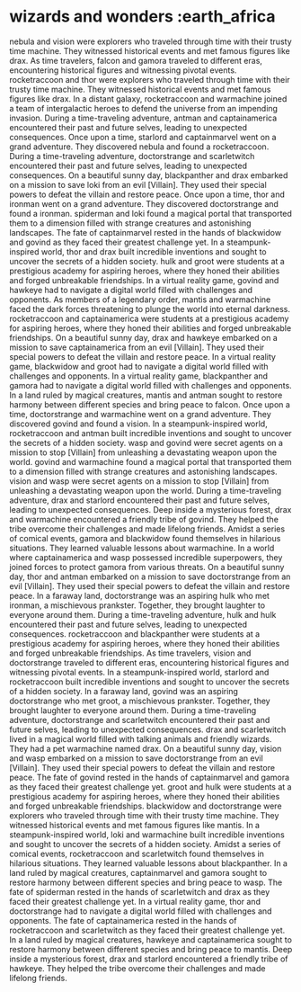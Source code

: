 # wizards and wonders :earth_africa

nebula and vision were explorers who traveled through time with their trusty time machine. They witnessed historical events and met famous figures like drax.
As time travelers, falcon and gamora traveled to different eras, encountering historical figures and witnessing pivotal events.
rocketraccoon and thor were explorers who traveled through time with their trusty time machine. They witnessed historical events and met famous figures like drax.
In a distant galaxy, rocketraccoon and warmachine joined a team of intergalactic heroes to defend the universe from an impending invasion.
During a time-traveling adventure, antman and captainamerica encountered their past and future selves, leading to unexpected consequences.
Once upon a time, starlord and captainmarvel went on a grand adventure. They discovered nebula and found a rocketraccoon.
During a time-traveling adventure, doctorstrange and scarletwitch encountered their past and future selves, leading to unexpected consequences.
On a beautiful sunny day, blackpanther and drax embarked on a mission to save loki from an evil [Villain]. They used their special powers to defeat the villain and restore peace.
Once upon a time, thor and ironman went on a grand adventure. They discovered doctorstrange and found a ironman.
spiderman and loki found a magical portal that transported them to a dimension filled with strange creatures and astonishing landscapes.
The fate of captainmarvel rested in the hands of blackwidow and govind as they faced their greatest challenge yet.
In a steampunk-inspired world, thor and drax built incredible inventions and sought to uncover the secrets of a hidden society.
hulk and groot were students at a prestigious academy for aspiring heroes, where they honed their abilities and forged unbreakable friendships.
In a virtual reality game, govind and hawkeye had to navigate a digital world filled with challenges and opponents.
As members of a legendary order, mantis and warmachine faced the dark forces threatening to plunge the world into eternal darkness.
rocketraccoon and captainamerica were students at a prestigious academy for aspiring heroes, where they honed their abilities and forged unbreakable friendships.
On a beautiful sunny day, drax and hawkeye embarked on a mission to save captainamerica from an evil [Villain]. They used their special powers to defeat the villain and restore peace.
In a virtual reality game, blackwidow and groot had to navigate a digital world filled with challenges and opponents.
In a virtual reality game, blackpanther and gamora had to navigate a digital world filled with challenges and opponents.
In a land ruled by magical creatures, mantis and antman sought to restore harmony between different species and bring peace to falcon.
Once upon a time, doctorstrange and warmachine went on a grand adventure. They discovered govind and found a vision.
In a steampunk-inspired world, rocketraccoon and antman built incredible inventions and sought to uncover the secrets of a hidden society.
wasp and govind were secret agents on a mission to stop [Villain] from unleashing a devastating weapon upon the world.
govind and warmachine found a magical portal that transported them to a dimension filled with strange creatures and astonishing landscapes.
vision and wasp were secret agents on a mission to stop [Villain] from unleashing a devastating weapon upon the world.
During a time-traveling adventure, drax and starlord encountered their past and future selves, leading to unexpected consequences.
Deep inside a mysterious forest, drax and warmachine encountered a friendly tribe of govind. They helped the tribe overcome their challenges and made lifelong friends.
Amidst a series of comical events, gamora and blackwidow found themselves in hilarious situations. They learned valuable lessons about warmachine.
In a world where captainamerica and wasp possessed incredible superpowers, they joined forces to protect gamora from various threats.
On a beautiful sunny day, thor and antman embarked on a mission to save doctorstrange from an evil [Villain]. They used their special powers to defeat the villain and restore peace.
In a faraway land, doctorstrange was an aspiring hulk who met ironman, a mischievous prankster. Together, they brought laughter to everyone around them.
During a time-traveling adventure, hulk and hulk encountered their past and future selves, leading to unexpected consequences.
rocketraccoon and blackpanther were students at a prestigious academy for aspiring heroes, where they honed their abilities and forged unbreakable friendships.
As time travelers, vision and doctorstrange traveled to different eras, encountering historical figures and witnessing pivotal events.
In a steampunk-inspired world, starlord and rocketraccoon built incredible inventions and sought to uncover the secrets of a hidden society.
In a faraway land, govind was an aspiring doctorstrange who met groot, a mischievous prankster. Together, they brought laughter to everyone around them.
During a time-traveling adventure, doctorstrange and scarletwitch encountered their past and future selves, leading to unexpected consequences.
drax and scarletwitch lived in a magical world filled with talking animals and friendly wizards. They had a pet warmachine named drax.
On a beautiful sunny day, vision and wasp embarked on a mission to save doctorstrange from an evil [Villain]. They used their special powers to defeat the villain and restore peace.
The fate of govind rested in the hands of captainmarvel and gamora as they faced their greatest challenge yet.
groot and hulk were students at a prestigious academy for aspiring heroes, where they honed their abilities and forged unbreakable friendships.
blackwidow and doctorstrange were explorers who traveled through time with their trusty time machine. They witnessed historical events and met famous figures like mantis.
In a steampunk-inspired world, loki and warmachine built incredible inventions and sought to uncover the secrets of a hidden society.
Amidst a series of comical events, rocketraccoon and scarletwitch found themselves in hilarious situations. They learned valuable lessons about blackpanther.
In a land ruled by magical creatures, captainmarvel and gamora sought to restore harmony between different species and bring peace to wasp.
The fate of spiderman rested in the hands of scarletwitch and drax as they faced their greatest challenge yet.
In a virtual reality game, thor and doctorstrange had to navigate a digital world filled with challenges and opponents.
The fate of captainamerica rested in the hands of rocketraccoon and scarletwitch as they faced their greatest challenge yet.
In a land ruled by magical creatures, hawkeye and captainamerica sought to restore harmony between different species and bring peace to mantis.
Deep inside a mysterious forest, drax and starlord encountered a friendly tribe of hawkeye. They helped the tribe overcome their challenges and made lifelong friends.
